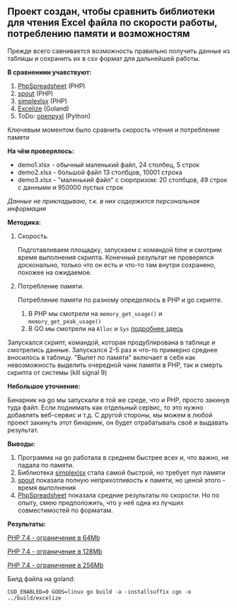 Проект создан, чтобы сравнить библиотеки для чтения Excel файла по скорости работы, потреблению памяти и возможностям
---

Прежде всего савнивается возможность правильно получить данные из таблицы и сохранить их в csv формат для дальнейшей
работы.

**В сравнениии учавствуют:**

1. [PhpSpreadsheet](https://github.com/PHPOffice/PhpSpreadsheet) (PHP)
2. [spout](https://github.com/box/spout) (PHP)
3. [simplexlsx](https://github.com/shuchkin/simplexlsx) (PHP)
4. [Excelize](https://github.com/qax-os/excelize) (Goland)
5. ToDo: [openpyxl](https://openpyxl.readthedocs.io/en/stable/) (Python)

Ключевым моментом было сравнить скорость чтения и потребление памяти

**На чём проверялось:**

- demo1.xlsx - обычный маленький файл, 24 столбец, 5 строк
- demo2.xlsx - большой файл 13 столбцов, 10001 строка
- demo3.xlsx - "маленький файл" с сюрпризом: 20 столбцов, 49 строк с данными и 950000 пустых строк

*Данные не прикладываю, т.к. в них содержится персональная информация*

**Методика:**

1. Скорость.

    Подготавливаем площадку, запускаем с командой time и смотрим время выполнения скрипта.
Конечный результат не проверялся досконально, только что он есть и что-то там внутри сохранено, похожее на ожидаемое.
2. Потребление памяти.
    
    Потребление памяти по разному определяось в PHP и go скрипте.
   1. В PHP мы смотрели на `memory_get_usage()` и `memory_get_peak_usage()`
   1. В GO мы смотрели на `Alloc` и `Sys` [подробнее здесь](https://golang.org/pkg/runtime/#MemStats)

Запускался скрипт, командой, которая продублирована в таблице и смотрелись данные. 
Запускался 2-5 раз и что-то примерно среднее вносилось в таблицу. "Вылет по памяти" включает в себя как невозможность выделить очередной чанк памяти в PHP, так и смерть скрипта от системы (kill signal 9)

**Небольшое уточнение:**

Бинарник на go мы запускали в той же среде, что и PHP, просто закинув туда файл. 
Если поднимать как отдельный сервис, то это нужно добавлять веб-сервис и т.д. 
С другой стороны, мы можем в любой проект закинуть этот бинарник, он будет отрабатывать своё и выдавать результат.

**Выводы:**    

1. Программа на go работала в среднем быстрее всех и, что важно, не падала по памяти.
2. Библиотека [simplexlsx](https://github.com/shuchkin/simplexlsx) стала самой быстрой, но требует пул памяти
3. [spout](https://github.com/box/spout) показала полную неприхотливость к памяти, но ценой этого - время выполнения
4. [PhpSpreadsheet](https://github.com/PHPOffice/PhpSpreadsheet) показала средние результаты по скорости. 
Но по опыту, смею предположить, что у неё одна из лучших совместимостей по форматам.


**Результаты:**

[PHP 7.4 - ограничение в 64Mb](./docs/result-64mb.md)

[PHP 7.4 - ограничение в 128Mb](./docs/result-128mb.md)

[PHP 7.4 - ограничение в 256Mb](./docs/result-256mb.md)


Билд файла на goland:

```CGO_ENABLED=0 GOOS=linux go build -a -installsuffix cgo -o ../build/excelize```
